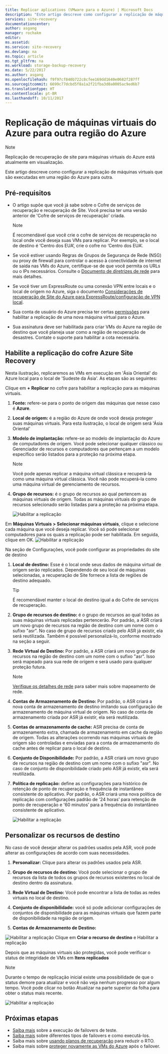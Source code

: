 ```yaml
---
title: Replicar aplicativos (VMware para o Azure) | Microsoft Docs
description: "Este artigo descreve como configurar a replicação de máquinas virtuais que são executadas em uma região do Azure para outra."
services: site-recovery
documentationcenter: 
author: asgang
manager: rochakm
editor: 
ms.assetid: 
ms.service: site-recovery
ms.devlang: na
ms.topic: article
ms.tgt_pltfrm: na
ms.workload: storage-backup-recovery
ms.date: 5/22/2017
ms.author: asgang
ms.openlocfilehash: f9f97cf840b722c8cfee169dd1640e0682f287ff
ms.sourcegitcommit: 6699c77dcbd5f8a1a2f21fba3d0a0005ac9ed6b7
ms.translationtype: HT
ms.contentlocale: pt-BR
ms.lasthandoff: 10/11/2017
---
```

# <a name="replicate-azure-virtual-machines-to-another-azure-region"></a>Replicação de máquinas virtuais do Azure para outra região do Azure



>[!NOTE]
>
> Replicação de recuperação de site para máquinas virtuais do Azure está atualmente em visualização.

Este artigo descreve como configurar a replicação de máquinas virtuais que são executadas em uma região do Azure para outra.

## <a name="prerequisites"></a>Pré-requisitos

* O artigo supõe que você já sabe sobre o Cofre de serviços de recuperação e recuperação de Site. Você precisa ter uma versão anterior de 'Cofre de serviços de recuperação' criada.

    >[!NOTE]
    >
    > É recomendável que você crie o cofre de serviços de recuperação no local onde você deseja suas VMs para replicar. Por exemplo, se o local de destino é ‘Centro dos EUA’, crie o cofre no ‘Centro dos EUA’.

* Se você estiver usando Regras de Grupos de Segurança de Rede (NSG) ou proxy de firewall para controlar o acesso à conectividade de internet de saída nas VMs do Azure, certifique-se de que você permita os URLs ou o IPs necessários. Consulte o [Documento de diretrizes de rede](./site-recovery-azure-to-azure-networking-guidance.md) para mais detalhes.

* Se você tiver um ExpressRoute ou uma conexão VPN entre locais e o local de origem no Azure, siga o documento [Considerações de recuperação de Site do Azure para ExpressRoute/configuração de VPN local](site-recovery-azure-to-azure-networking-guidance.md#guidelines-for-existing-azure-to-on-premises-expressroutevpn-configuration).

* Sua conta de usuário do Azure precisa ter certas [permissões](site-recovery-role-based-linked-access-control.md#permissions-required-to-enable-replication-for-new-virtual-machines) para habilitar a replicação de uma nova máquina virtual para o Azure.

* Sua assinatura deve ser habilitada para criar VMs do Azure na região de destino que você planeja usar como a região de recuperação de desastres. Contate o suporte para habilitar a cota necessária.

## <a name="enable-replication-from-azure-site-recovery-vault"></a>Habilite a replicação do cofre Azure Site Recovery
Nesta ilustração, replicaremos as VMs em execução em 'Ásia Oriental' do Azure local para o local de 'Sudeste da Ásia'. As etapas são as seguintes:

 Clique em **+ Replicar** no cofre para habilitar a replicação para as máquinas virtuais.

1. **Fonte:** refere-se para o ponto de origem das máquinas que nesse caso é **Azure**.

2. **Local de origem:** é a região do Azure de onde você deseja proteger suas máquinas virtuais. Para esta ilustração, o local de origem será 'Ásia Oriental'

3. **Modelo de implantação:** refere-se ao modelo de implantação do Azure de computadores de origem. Você pode selecionar qualquer clássico ou Gerenciador de recursos e computadores que pertençam a um modelo específico serão listados para a proteção na próxima etapa.

      >[!NOTE]
      >
      > Você pode apenas replicar a máquina virtual clássica e recuperá-la como uma máquina virtual clássica. Você não pode recuperá-la como uma máquina virtual de gerenciamento de recursos.

4. **Grupo de recursos:** é o grupo de recursos ao qual pertencem as máquinas virtuais de origem. Todas as máquinas virtuais do grupo de recursos selecionado serão listadas para a proteção na próxima etapa.

    ![Habilitar a replicação](./media/site-recovery-replicate-azure-to-azure/enabledrwizard1.png)

Em **Máquinas Virtuais > Selecionar máquinas virtuais**, clique e selecione cada máquina que você deseja replicar. Você só pode selecionar computadores para os quais a replicação pode ser habilitada. Em seguida, clique em OK.
    ![Habilitar a replicação](./media/site-recovery-replicate-azure-to-azure/virtualmachine_selection.png)


Na seção de Configurações, você pode configurar as propriedades do site de destino

1. **Local de destino:** Esse é o local onde seus dados de máquina virtual de origem serão replicados. Dependendo de seu local de máquinas selecionadas, a recuperação de Site fornece a lista de regiões de destino adequado.

    > [!TIP]
    > É recomendável manter o local de destino igual a do Cofre de serviços de recuperação.

2. **Grupo de recursos de destino:** é o grupo de recursos ao qual todas as suas máquinas virtuais replicadas pertencerão. Por padrão, a ASR criará um novo grupo de recursos na região de destino com um nome com o sufixo "asr". No caso de grupo de recursos criado pelo ASR já existir, ela será reutilizada. Também é possível personalizá-lo, conforme mostrado na seção a seguir.    
3. **Rede Virtual de Destino:** Por padrão, a ASR criará um novo grupo de recursos na região de destino com um nome com o sufixo "asr". Isso será mapeado para sua rede de origem e será usado para qualquer proteção futura.

    > [!NOTE]
    > [Verifique os detalhes de rede](site-recovery-network-mapping-azure-to-azure.md) para saber mais sobre mapeamento de rede.

4. **Contas de Armazenamento de Destino:** Por padrão, o ASR criará a nova conta de armazenamento de destino imitando sua configuração de armazenamento de máquina virtual de origem. No caso de conta de armazenamento criada por ASR já existir, ela será reutilizada.

5. **Contas de armazenamento de cache:** ASR precisa de conta de armazenamento extra, chamada de armazenamento em cache da região de origem. Todas as alterações ocorrendo nas máquinas virtuais de origem são controladas e enviadas para a conta de armazenamento do cache antes de replicar para o local de destino.

6. **Conjunto de Disponibilidade:** Por padrão, a ASR criará um novo grupo de recursos na região de destino com um nome com o sufixo "asr". No caso de conjunto de disponibilidade criado pelo ASR já existir, ela será reutilizada.

7.  **Política de replicação:** define as configurações para histórico de retenção de ponto de recuperação e frequência de instantâneo consistente do aplicativo. Por padrão, o ASR criará uma nova política de replicação com configurações padrão de '24 horas’ para retenção de ponto de recuperação e '60 minutos’ para a frequência do instantâneo consistente de aplicativo.

    ![Habilitar a replicação](./media/site-recovery-replicate-azure-to-azure/enabledrwizard3.PNG)

## <a name="customize-target-resources"></a>Personalizar os recursos de destino

No caso de você desejar alterar os padrões usados pela ASR, você pode alterar as configurações de acordo com suas necessidades.

1. **Personalizar:** Clique para alterar os padrões usados pela ASR.

2. **Grupo de recursos de destino:** Você pode selecionar o grupo de recursos da lista de todos os grupos de recursos existentes no local de destino dentro da assinatura.

3. **Rede Virtual de Destino:** Você pode encontrar a lista de todas as redes virtuais no local de destino.

4. **Conjunto de disponibilidade:** você só pode adicionar configurações de conjuntos de disponibilidade para as máquinas virtuais que fazem parte de disponibilidade na região de origem.

5. **Contas de Armazenamento de Destino:**

![Habilitar a replicação](./media/site-recovery-replicate-azure-to-azure/customize.PNG) Clique em **Criar o recurso de destino** e Habilitar a replicação


Depois que as máquinas virtuais são protegidas, você pode verificar o status de integridade de VMs em **Itens replicados**

>[!NOTE]
>Durante o tempo de replicação inicial existe uma possibilidade de que o status demore para atualizar e você não veja nenhum progresso por algum tempo. Você pode clicar no botão Atualizar na parte superior da folha para obter o status mais recente.
>

![Habilitar a replicação](./media/site-recovery-replicate-azure-to-azure/replicateditems.PNG)


## <a name="next-steps"></a>Próximas etapas
- [Saiba mais](site-recovery-test-failover-to-azure.md) sobre a execução de failovers de teste.
- [Saiba mais](site-recovery-failover.md) sobre diferentes tipos de failovers e como executá-los.
- Saiba mais sobre [usando planos de recuperação](site-recovery-create-recovery-plans.md) para reduzir o RTO.
- Saiba mais sobre [proteger novamente as VMs do Azure](site-recovery-how-to-reprotect.md) após o failover.
